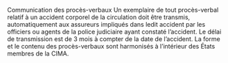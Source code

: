 Communication des procès-verbaux
Un exemplaire de tout procès-verbal relatif à un accident corporel de la circulation doit être transmis, automatiquement aux assureurs impliqués dans ledit accident par les officiers ou agents de la police judiciaire ayant constaté l’accident. Le délai de transmission est de 3 mois à compter de la date de l’accident.
La forme et le contenu des procès-verbaux sont harmonisés à l’intérieur des États membres de la CIMA.